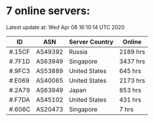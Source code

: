 # 7 online servers:

Latest update at: Wed Apr 08 16:10:14 UTC 2020

| ID | ASN | Server Country | Online |
| -- | --- | -------------- | ------ |
| #.15CF | AS49392 | Russia | 2189 hrs |
| #.7F1D | AS63949 | Singapore | 3437 hrs |
| #.9FC3 | AS53889 | United States | 645 hrs |
| #.E069 | AS40065 | United States | 2173 hrs |
| #.2A79 | AS63949 | Japan | 853 hrs |
| #.F7DA | AS45102 | United States | 431 hrs |
| #.606C | AS20473 | Singapore | 7 hrs |


